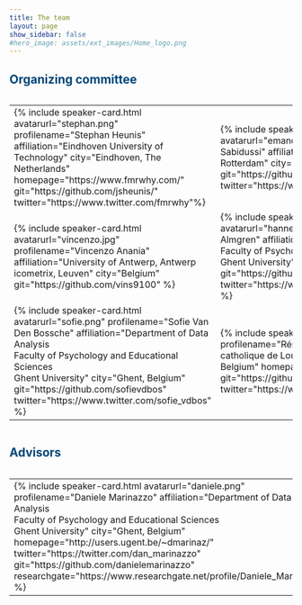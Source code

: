 ```yaml
---
title: The team
layout: page
show_sidebar: false
#hero_image: assets/ext_images/Home_logo.png
---
```


## <span style="color:#004777"> Organizing committee </span>

<div style="overflow-x:auto;">
<table border="0" cellpadding="0 15px 0 15px;">

<tr>
<td width="500px" align="left" valign="center">
<a name="stephan"></a>
{% include speaker-card.html
  avatarurl="stephan.png"
  profilename="Stephan Heunis"
  affiliation="Eindhoven University of Technology"
  city="Eindhoven, The Netherlands"
  homepage="https://www.fmrwhy.com/"
  git="https://github.com/jsheunis/"
  twitter="https://www.twitter.com/fmrwhy"%}
</td>

<td width="500px" align="left" valign="center">
<a name="emanoel"></a>
{% include speaker-card.html
  avatarurl="emanoel.jpg"
  profilename="Emanoel Sabidussi"
  affiliation="University Medical Center Rotterdam"
  city="Rotterdam, The Netherlands"
  git="https://github.com/Emanoel-sabidussi"
  twitter="https://www.twitter.com/sabidussi"%}
</td>
</tr>

<tr>
<td width="50%" align="left" valign="center">
<a name="vincenzo"></a>
{% include speaker-card.html
  avatarurl="vincenzo.jpg"
  profilename="Vincenzo Anania"
  affiliation="University of Antwerp, Antwerp <br> icometrix, Leuven"
  city="Belgium"
  git="https://github.com/vins9100" %}
</td>

<td width="50%" align="left" valign="center"> 
<a name="hannes"></a>
{% include speaker-card.html
  avatarurl="hannes.png"
  profilename="Hannes Almgren"
  affiliation="Department of Data Analysis <br> Faculty of Psychology and Educational Sciences <br> Ghent University"
  city="Ghent, Belgium"
  git="https://github.com/halmgren"
  twitter="https://www.twitter.com/Hannes_Almgren" %}  
</td>
</tr>

<tr>
<td width="50%" align="left" valign="center">
<a name="sofie"></a>
{% include speaker-card.html
  avatarurl="sofie.png"
  profilename="Sofie Van Den Bossche"
  affiliation="Department of Data Analysis <br> Faculty of Psychology and Educational Sciences <br> Ghent University"
  city="Ghent, Belgium"
  git="https://github.com/sofievdbos"
  twitter="https://www.twitter.com/sofie_vdbos" %}
</td>

<td width="50%" align="left" valign="center">
<a name="remi"></a>
{% include speaker-card.html
  avatarurl="remi.png"
  profilename="Rémi Gau"
  affiliation="Université catholique de Louvain"
  city="Louvain-la-Neuve, Belgium"
  homepage="https://remi-gau.github.io/"
  git="https://github.com/Remi-Gau"
  twitter="https://www.twitter.com/RemiGau"%}
</td>
</tr>
</table>
</div>

## <span style="color:#004777"> Advisors </span>

<div style="overflow-x:auto;">
<table border="0" cellpadding="0 15px 0 15px;">

<tr>
<td width="50%" align="left" valign="center">
<a name="daniele"></a>
{% include speaker-card.html
  avatarurl="daniele.png"
  profilename="Daniele Marinazzo"
  affiliation="Department of Data Analysis <br>Faculty of Psychology and Educational Sciences <br>Ghent University"
  city="Ghent, Belgium"
  homepage="http://users.ugent.be/~dmarinaz/"
  twitter="https://twitter.com/dan_marinazzo"                                                           git="https://github.com/danielemarinazzo"
  researchgate="https://www.researchgate.net/profile/Daniele_Marinazzo" %}
</td>

<td width="50%" align="left" valign="center">
<a name="natalia"></a>
{% include speaker-card.html
  avatarurl="natalia.png"
  profilename="Natalia Bielczyk"
  affiliation="Founder, Director and Chairperson Stichting Solaris Onderzoek en Ontwikkeling <br> eLife Associate <br> Career Development and Mentoring Manager Organization for Human Brain Mapping"
  twitter="https://www.twitter.com/nbielczyk_neuro"%}
</td>
</tr>
</table>
</div>
